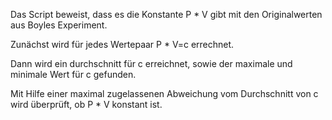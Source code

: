 Das Script beweist, dass es die Konstante P * V gibt mit den Originalwerten aus Boyles Experiment.


Zunächst wird für jedes Wertepaar P * V=c errechnet.

Dann wird ein durchschnitt für c erreichnet, sowie der maximale und minimale Wert für c gefunden.

Mit Hilfe einer maximal zugelassenen Abweichung vom Durchschnitt von c wird überprüft, ob P * V konstant ist.
